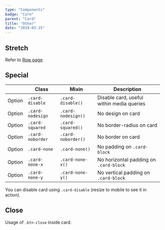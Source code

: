 ```yaml
---
type: "Components"
badge: "Core"
parent: "Card"
title: "Other"
date: "2019-03-15"
---
```


## Stretch

Refer to [Row page](/components/row/other#stretch).

## Special

<div class="table-scroll">

|                         | Class                                     | Mixin                         | Description                   |
| ----------------------- | ----------------------------------------- | ----------------------------- | ----------------------------- |
| Option                  | `.card-disable`                | `.card-disable()`        | Disable card, useful within media queries            |
| Option                  | `.card-nodesign`                | `.card-nodesign()`        | No design on card            |
| Option                  | `.card-squared`                | `.card-squared()`        | No border-radius on card            |
| Option                  | `.card-noborder`                | `.card-noborder()`        | No border on card            |
| Option                  | `.card-none`                | `.card-none()`        | No padding on `.card-block`            |
| Option                  | `.card-none-x`                | `.card-none-x()`        | No horizontal padding on `.card-block`            |
| Option                  | `.card-none-y`                | `.card-none-y()`        | No vertical padding on `.card-block`            |

</div>

You can disable card using `.card-disable` (resize to mobile to see it in action).

<demo>
  <demovanilla src="vanilla/components/card/disable">
  </demovanilla>
</demo>

## Close

Usage of `.btn-close` inside card.

<demo>
  <demovanilla src="vanilla/components/card/close">
  </demovanilla>
</demo>
